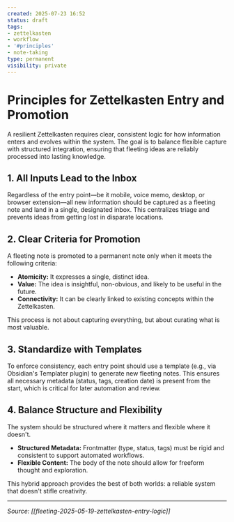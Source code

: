 ```yaml
---
created: 2025-07-23 16:52
status: draft
tags:
- zettelkasten
- workflow
- '#principles'
- note-taking
type: permanent
visibility: private
---
```


# Principles for Zettelkasten Entry and Promotion

A resilient Zettelkasten requires clear, consistent logic for how information enters and evolves within the system. The goal is to balance flexible capture with structured integration, ensuring that fleeting ideas are reliably processed into lasting knowledge.

## 1. All Inputs Lead to the Inbox

Regardless of the entry point—be it mobile, voice memo, desktop, or browser extension—all new information should be captured as a fleeting note and land in a single, designated inbox. This centralizes triage and prevents ideas from getting lost in disparate locations.

## 2. Clear Criteria for Promotion

A fleeting note is promoted to a permanent note only when it meets the following criteria:
-   **Atomicity:** It expresses a single, distinct idea.
-   **Value:** The idea is insightful, non-obvious, and likely to be useful in the future.
-   **Connectivity:** It can be clearly linked to existing concepts within the Zettelkasten.

This process is not about capturing everything, but about curating what is most valuable.

## 3. Standardize with Templates

To enforce consistency, each entry point should use a template (e.g., via Obsidian's Templater plugin) to generate new fleeting notes. This ensures all necessary metadata (status, tags, creation date) is present from the start, which is critical for later automation and review.

## 4. Balance Structure and Flexibility

The system should be structured where it matters and flexible where it doesn't.
-   **Structured Metadata:** Frontmatter (type, status, tags) must be rigid and consistent to support automated workflows.
-   **Flexible Content:** The body of the note should allow for freeform thought and exploration.

This hybrid approach provides the best of both worlds: a reliable system that doesn't stifle creativity.

---
*Source: [[fleeting-2025-05-19-zettelkasten-entry-logic]]*
